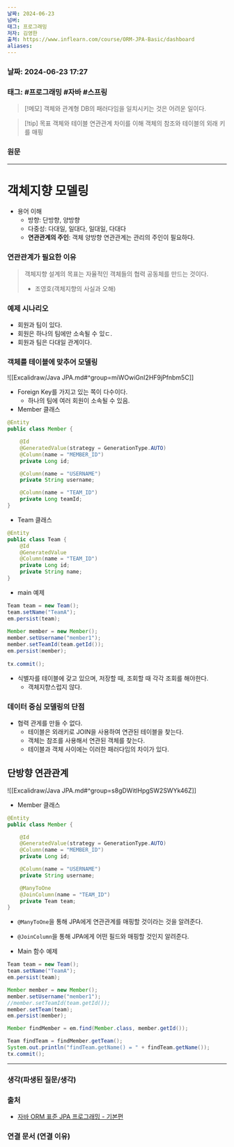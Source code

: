 ```yaml
---
날짜: 2024-06-23
넘버: 
태그: 프로그래밍
저자: 김영한
출처: https://www.inflearn.com/course/ORM-JPA-Basic/dashboard
aliases:
---
```

### 날짜:  2024-06-23 17:27

### 태그: #프로그래밍 #자바 #스프링

>[!메모]
> 객체와 관계형 DB의 패러다임을 일치시키는 것은 어려운 일이다.

> [!tip] 목표
> 객체와 테이블 연관관계 차이를 이해
> 객체의 참조와 테이블의 외래 키를 매핑

### 원문
---
# 객체지향 모델링
- 용어 이해
	- 방향: 단방향, 양방향
	- 다중성: 다대일, 일대다, 일대일, 다대다
	- **연관관계의 주인**: 객체 양방향 연관관계는 관리의 주인이 필요하다.
### 연관관계가 필요한 이유
> 객체지향 설계의 목표는 자율적인 객체들의 협력 공동체를 만드는 것이다.
> - 조영호(객체지향의 사실과 오해)
### 예제 시나리오
- 회원과 팀이 있다.
- 회원은 하나의 팀에만 소속될 수 있ㄷ.
- 회원과 팀은 다대일 관계이다.
### 객체를 테이블에 맞추어 모델링
![[Excalidraw/Java JPA.md#^group=miWOwiGnI2HF9jPfnbm5C]]
- Foreign Key를 가지고 있는 쪽이 다수이다.
	- 하나의 팀에 여러 회원이 소속될 수 있음.
- Member 클래스
```java
@Entity
public class Member {

    @Id
    @GeneratedValue(strategy = GenerationType.AUTO)
    @Column(name = "MEMBER_ID")
    private Long id;

    @Column(name = "USERNAME")
    private String username;

    @Column(name = "TEAM_ID")
    private Long teamId;
}
```
- Team 클래스
```java
@Entity
public class Team {
    @Id
    @GeneratedValue
    @Column(name = "TEAM_ID")
    private Long id;
    private String name;
}
```
- main 예제
```java
Team team = new Team();  
team.setName("TeamA");  
em.persist(team);  
  
Member member = new Member();  
member.setUsername("member1");  
member.setTeamId(team.getId());  
em.persist(member);  
  
tx.commit();
```
- 식별자를 테이블에 갖고 있으며, 저장할 때, 조회할 때 각각 조회를 해야한다.
	- 객체지향스럽지 않다.
### 데이터 중심 모델링의 단점
- 협력 관게를 만들 수 없다.
	- 테이블은 외래키로 JOIN을 사용하여 연관된 테이블을 찾는다.
	- 객체는 참조를 사용해서 연관된 객체를 찾는다.
	- 테이블과 객체 사이에는 이러한 패러다임의 차이가 있다.

## 단방향 연관관계
![[Excalidraw/Java JPA.md#^group=s8gDWitlHpgSW2SWYk46Z]]
- Member 클래스
```java hl:12-14
@Entity
public class Member {

    @Id
    @GeneratedValue(strategy = GenerationType.AUTO)
    @Column(name = "MEMBER_ID")
    private Long id;

    @Column(name = "USERNAME")
    private String username;

    @ManyToOne
    @JoinColumn(name = "TEAM_ID")
    private Team team;
}
```
- `@ManyToOne`을 통해 JPA에게 연관관계를 매핑할 것이라는 것을 알려준다.
- `@JoinColumn`을 통해 JPA에게 어떤 필드와 매핑할 것인지 알려준다.

- Main 함수 예제
```java
Team team = new Team();
team.setName("TeamA");
em.persist(team);

Member member = new Member();
member.setUsername("member1");
//member.setTeamId(team.getId());
member.setTeam(team);
em.persist(member);

Member findMember = em.find(Member.class, member.getId());

Team findTeam = findMember.getTeam();
System.out.println("findTeam.getName() = " + findTeam.getName());
tx.commit();
```
---
### 생각(파생된 질문/생각)

### 출처
- [자바 ORM 표준 JPA 프로그래밍 - 기본편](https://www.inflearn.com/course/ORM-JPA-Basic/dashboard)

### 연결 문서 (연결 이유)
